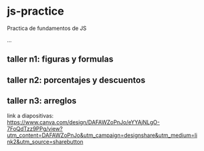 # js-practice
Practica de fundamentos de JS

...

## taller n1: figuras y formulas

## taller n2: porcentajes y descuentos

## taller n3: arreglos

link a diapositivas: 
https://www.canva.com/design/DAFAWZoPnJo/eYYAjNLgO-7FoQdTzz9PPg/view?utm_content=DAFAWZoPnJo&utm_campaign=designshare&utm_medium=link2&utm_source=sharebutton
